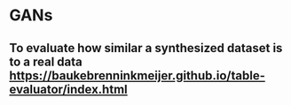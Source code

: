 # GANs

## To evaluate how similar a synthesized dataset is to a real data https://baukebrenninkmeijer.github.io/table-evaluator/index.html
